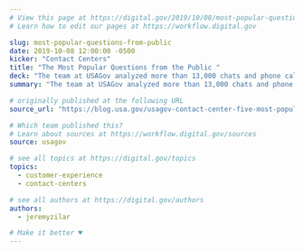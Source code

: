 ```yaml
---
# View this page at https://digital.gov/2019/10/08/most-popular-questions-from-public
# Learn how to edit our pages at https://workflow.digital.gov

slug: most-popular-questions-from-public
date: 2019-10-08 12:00:00 -0500
kicker: "Contact Centers"
title: "The Most Popular Questions from the Public "
deck: "The team at USAGov analyzed more than 13,000 chats and phone calls from the public, in both English and Spanish, and then tagged these inquiries by popular topic area. **These are the top questions our government-wide contact center received over the last four months.**"
summary: "The team at USAGov analyzed more than 13,000 chats and phone calls from the public, in both English and Spanish, and then tagged these inquiries by popular topic area. These are the top questions our government-wide contact center received over the last four months."

# originally published at the following URL
source_url: "https://blog.usa.gov/usagov-contact-center-five-most-popular-questions-from-may-to-july-2019"

# Which team published this?
# Learn about sources at https://workflow.digital.gov/sources
source: usagov

# see all topics at https://digital.gov/topics
topics:
  - customer-experience
  - contact-centers

# see all authors at https://digital.gov/authors
authors:
  - jeremyzilar

# Make it better ♥
---
```


